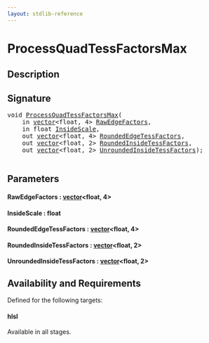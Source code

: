 ```yaml
---
layout: stdlib-reference
---
```


# ProcessQuadTessFactorsMax

## Description





## Signature 

<pre>
<span class="code_keyword">void</span> <a href="processquadtessfactorsmax-07bfm">ProcessQuadTessFactorsMax</a>(
    <span class="code_keyword">in</span> <a href="../types/vector/index" class="code_type">vector</a>&lt;<span class="code_keyword">float</span>, 4&gt; <a href="processquadtessfactorsmax-07bfm#decl-RawEdgeFactors" class="code_param">RawEdgeFactors</a>,
    <span class="code_keyword">in</span> <span class="code_keyword">float</span> <a href="processquadtessfactorsmax-07bfm#decl-InsideScale" class="code_param">InsideScale</a>,
    <span class="code_keyword">out</span> <a href="../types/vector/index" class="code_type">vector</a>&lt;<span class="code_keyword">float</span>, 4&gt; <a href="processquadtessfactorsmax-07bfm#decl-RoundedEdgeTessFactors" class="code_param">RoundedEdgeTessFactors</a>,
    <span class="code_keyword">out</span> <a href="../types/vector/index" class="code_type">vector</a>&lt;<span class="code_keyword">float</span>, 2&gt; <a href="processquadtessfactorsmax-07bfm#decl-RoundedInsideTessFactors" class="code_param">RoundedInsideTessFactors</a>,
    <span class="code_keyword">out</span> <a href="../types/vector/index" class="code_type">vector</a>&lt;<span class="code_keyword">float</span>, 2&gt; <a href="processquadtessfactorsmax-07bfm#decl-UnroundedInsideTessFactors" class="code_param">UnroundedInsideTessFactors</a>);

</pre>

## Parameters

####  <a id="decl-RawEdgeFactors"></a>RawEdgeFactors  : [vector](../types/vector/index)\<float, 4\>
####  <a id="decl-InsideScale"></a>InsideScale  : float
####  <a id="decl-RoundedEdgeTessFactors"></a>RoundedEdgeTessFactors  : [vector](../types/vector/index)\<float, 4\>
####  <a id="decl-RoundedInsideTessFactors"></a>RoundedInsideTessFactors  : [vector](../types/vector/index)\<float, 2\>
####  <a id="decl-UnroundedInsideTessFactors"></a>UnroundedInsideTessFactors  : [vector](../types/vector/index)\<float, 2\>

## Availability and Requirements

Defined for the following targets:

#### hlsl
Available in all stages.



